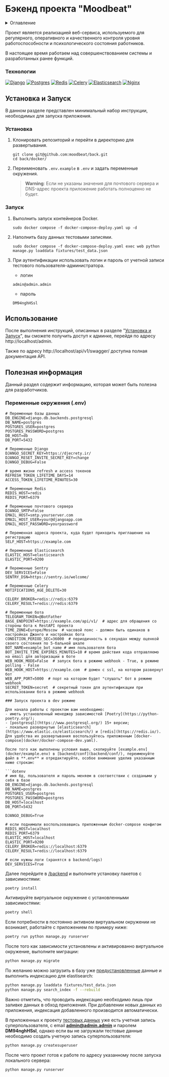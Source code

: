# Бэкенд проекта "Moodbeat"

<details>
  <summary>Оглавление</summary>
  <ol>
    <li>
      <a href="#описание">Описание</a>
      <ul>
        <li><a href="#технологии">Технологии</a></li>
      </ul>
    </li>
    <li>
      <a href="#установка-и-запуск">Установка и запуск</a>
      <ul>
        <li><a href="#установка">Установка</a></li>
        <li><a href="#запуск">Запуск</a></li>
      </ul>
    </li>
    <li><a href="#использование">Использование</a></li>
    <li>
      <a href="#полезная-информация">Дополнительная информация</a>
      <ul>
        <li><a href="#переменные-окружения-env">Переменные окружения (.env)</a></li>
      </ul>
      <ul>
        <li><a href="#запуск-проекта-в-dev-режиме">Запуск проекта в dev режиме</a></li>
      </ul>
    </li>
  </ol>
</details>

<a name="описание"></a>

Проект является реализацией веб-сервиса, используемого для регулярного, оперативного и качественного контроля уровня работоспособности и психологического состояния работников.

В настоящее время работаем над совершенствованием системы и разработанных ранее функций.

### Технологии

[![Django][Django-badge]][Django-url]
[![Postgres][Postgres-badge]][Postgres-url]
[![Redis][Redis-badge]][Redis-url]
[![Celery][Celery-badge]][Celery-url]
[![Elasticsearch][Elasticsearch-badge]][Elasticsearch-url]
[![Nginx][Nginx-badge]][Nginx-url]

## Установка и Запуск

В данном разделе представлен минимальный набор инструкции,
необходимых для запуска приложения.

### Установка

1. Клонировать репозиторий и перейти в директорию для развертывания.

    ```shell
    git clone git@github.com:moodbeat/back.git
    cd back/docker/
    ```

2. Переименовать `.env.example` в `.env` и задать переменные окружения.
    > **Warning**:
    > Если не указаны значения для почтового сервера и DNS-адрес проекта
    > приложение работать полноценно не будет.

### Запуск

1. Выполнить запуск контейнеров Docker.

    ```shell
    sudo docker compose -f docker-compose-deploy.yaml up -d
    ```

2. Наполнить базу данных тестовыми записями.

    ```shell
    sudo docker compose -f docker-compose-deploy.yaml exec web python manage.py loaddata fixtures/test_data.json
    ```

3. При аутентификации использовать логин и пароль от учетной записи тестового пользователя-администратора.

    + логин
    ```
    admin@admin.admin
    ```
    + пароль
    ```
    DM94nghHSsl
    ```

## Использование

После выполнения инструкций, описанных в разделе
"[Установка и Запуск](#установка-и-запуск)", вы сможете получить
доступ к админке, перейдя по адресу http://localhost/admin.

Также по адресу http://localhost/api/v1/swagger/ доступна полная документация API.

## Полезная информация

Данный раздел содержит информацию, которая может быть полезна для разработчиков.

### Переменные окружения (.env)
```dotenv
# Переменные базы данных
DB_ENGINE=django.db.backends.postgresql
DB_NAME=postgres
POSTGRES_USER=postgres
POSTGRES_PASSWORD=postgres
DB_HOST=db
DB_PORT=5432

# Переменные Django
DJANGO_SECRET_KEY=https://djecrety.ir/
DJANGO_RESET_INVITE_SECRET_KEY=change
DJANGO_DEBUG=False

# время жизни refresh и access токенов
REFRESH_TOKEN_LIFETIME_DAYS=14
ACCESS_TOKEN_LIFETIME_MINUTES=30

# Переменные Redis
REDIS_HOST=redis
REDIS_PORT=6379

# Переменные почтового сервера
DJANGO_SMTP=False
EMAIL_HOST=smtp.yourserver.com
EMAIL_HOST_USER=your@djangoapp.com
EMAIL_HOST_PASSWORD=yourpassword

# Переменная адреса проекта, куда будет приходить приглашение на регистрацию
SELF_HOST=https://example.com

# Переменные Elasticsearch
ELASTIC_HOST=elasticsearch
ELASTIC_PORT=9200

# Переменные Sentry
DEV_SERVICES=False
SENTRY_DSN=https://sentry.io/welcome/

# Переменные Celery
NOTIFICATIONS_AGE_DELETE=30

CELERY_BROKER=redis://redis:6379
CELERY_RESULT=redis://redis:6379

# Переменные бота
TELEGRAM_TOKEN=@BotFather
BASE_ENDPOINT=https://example.com/api/v1/  # адрес для обращения со стороны бота к RestAPI проекта
TIME_ZONE=Europe/Moscow  # часовой пояс - должен быть одинаков в настройках Джанго и настройках бота
CONDITION_PERIOD_SEC=36000  # периодичность в секундах между оценкой своего состояния по 5-бальной шкале
BOT_NAME=example_bot_name # имя пользователя бота
BOT_INVITE_TIME_EXPIRES_MINUTES=10 # время действия кода отправляемо на email для авторизации в боте
WEB_HOOK_MODE=False  # запуск бота в режиме webhook - True, в режиме polling - False
WEB_HOOK_HOST=https://example.com  # домен с ssl, на котором развернут бот
WEB_APP_PORT=5000  # порт на котором будет "слушать" бот в режиме webhook
SECRET_TOKEN=secret  # секретный токен для аутентификации при использовании бота в режиме webhook

### Запуск проекта в dev режиме

Для начала работы с проектом вам необходимо:
- иметь установленный менеджер зависимостей [Poetry](https://python-poetry.org/);
- [postgresql](https://www.postgresql.org/) 15+ версии;
- локально развернутые [elasticsearch](https://www.elastic.co/elasticsearch/) и [redis](https://redis.io/). Для удобства их развертывания воспользуйтесь приложенным [docker-compose](docker/docker-compose-dev.yaml).

После того как выполнены условия выше, скопируйте [example.env](docker/example.env) в [backend/conf](backend/conf/), переименуйте файл в **.env** и отредактируйте, особое внимание уделив указанным ниже строкам:

```dotenv
# имя бд, пользователя и пароль меняем в соответствии с создаными у себя в базе
DB_ENGINE=django.db.backends.postgresql
DB_NAME=postgres
POSTGRES_USER=postgres
POSTGRES_PASSWORD=postgres
DB_HOST=localhost
DB_PORT=5432

DJANGO_DEBUG=True

# если поднимали воспользовавшись приложенным docker-compose конфигом
REDIS_HOST=localhost
REDIS_PORT=6379
ELASTIC_HOST=localhost
ELASTIC_PORT=9200
CELERY_BROKER=redis://localhost:6379
CELERY_RESULT=redis://localhost:6379

# если нужны логи (хранятся в backend/logs)
DEV_SERVICES=True

```

Далее перейдите в [/backend](backend) и выполните установку пакетов с зависимостями:
```bash
poetry install
```

Активируйте виртуальное окружение с установленными зависимостями:
```bash
poetry shell
```

Если потребности в постоянно активном виртуальном окружении не возникает, работайте с приложением по примеру ниже:
```bash
poetry run python manage.py runserver
```

После того как зависимости установлены и активированно виртуальное окружение, выполните миграции:
```bash
python manage.py migrate
```

По желанию можно загрузить в базу уже [предустановленные](backend/fixtures/test_data.json) данные и выполнить индексацию для elastisearch:
```bash
python manage.py loaddata fixtures/test_data.json
python manage.py search_index -f --rebuild
```
Важно отметить, что проводить индексацию необходимо лишь при заливке данных в обход приложения. При добавлении новых данных из приложения, индексация добавленного производится автоматически.

В приложенных к проекту [тестовых данных](backend/fixtures/test_data.json) уже есть учетная запись суперпользователя, с email **admin@admin.admin** и паролем **DM94nghHSsl**, однако если вы не загружали тестовые данные необходимо создать учетную запись суперпользователя:
```bash
python manage.py createsuperuser
```

После чего проект готов к работе по адресу указанному после запуска локального сервера:
```bash
python manage.py runserver
```
<!-- MARKDOWN LINKS & BADGES -->

[Django-url]: https://www.djangoproject.com/
[Django-badge]: https://img.shields.io/badge/Django-4.2-44b78b?style=for-the-badge&logo=django&logoColor=white

[Redis-url]: https://redis.io/
[Redis-badge]: https://img.shields.io/badge/Redis-7.0-d5362c?style=for-the-badge&logo=redis&logoColor=white

[Celery-url]: https://docs.celeryq.dev/en/stable/
[Celery-badge]: https://img.shields.io/badge/Celery-5.3.1-a0c24f?style=for-the-badge&logo=celery&logoColor=white

[Elasticsearch-url]: https://www.elastic.co/elasticsearch/
[Elasticsearch-badge]: https://img.shields.io/badge/Elasticsearch-8.8.0-101c3f?style=for-the-badge&logo=elasticsearch&logoColor=white

[Postgres-url]: https://www.postgresql.org/
[Postgres-badge]: https://img.shields.io/badge/Postgres-15.1-336791?style=for-the-badge&logo=postgresql&logoColor=white

[Nginx-url]: https://nginx.org
[Nginx-badge]: https://img.shields.io/badge/NGINX-1.21.3-419b45?style=for-the-badge&logo=nginx&logoColor=white
